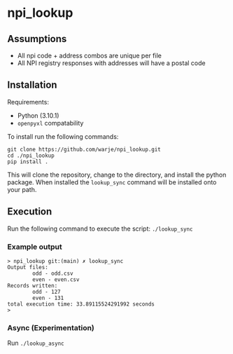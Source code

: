 # npi_lookup

## Assumptions
- All npi code + address combos are unique per file
- All NPI registry responses with addresses will have a postal code

## Installation
Requirements:
- Python (3.10.1)
- `openpyxl` compatability

To install run the following commands:
```
git clone https://github.com/warje/npi_lookup.git
cd ./npi_lookup
pip install .
```

This will clone the repository, change to the directory, and install the python package. When installed the `lookup_sync` command will be installed onto your path.

## Execution
Run the following command to execute the script:
`./lookup_sync`

### Example output
```
> npi_lookup git:(main) ✗ lookup_sync
Output files:
        odd - odd.csv
        even - even.csv
Records written:
        odd - 127
        even - 131
total execution time: 33.89115524291992 seconds
>
```

### Async (Experimentation)
Run `./lookup_async`
